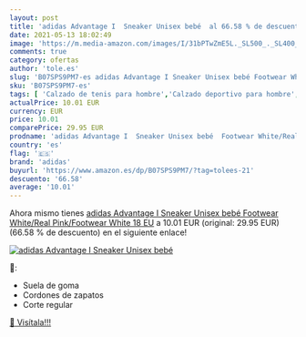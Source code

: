 ```yaml
---
layout: post
title: 'adidas Advantage I  Sneaker Unisex bebé  al 66.58 % de descuento'
date: 2021-05-13 18:02:49
image: 'https://m.media-amazon.com/images/I/31bPTwZmE5L._SL500_._SL400_.jpg'
comments: true
category: ofertas
author: 'tole.es'
slug: 'B07SPS9PM7-es adidas Advantage I Sneaker Unisex bebé Footwear White/Real...'
sku: 'B07SPS9PM7-es'
tags: [ 'Calzado de tenis para hombre','Calzado deportivo para hombre','Zapatillas para niños','Zapatillas y calzado deportivo para hombre','Zapatos','Zapatos para bebés','Zapatos para hombre','Zapatos para niños','Zapatos y complementos','adidas','bebé', ]
actualPrice: 10.01 EUR
currency: EUR
price: 10.01
comparePrice: 29.95 EUR
prodname: 'adidas Advantage I  Sneaker Unisex bebé  Footwear White/Real Pink/Footwear White  18 EU'
country: 'es'
flag: '🇪🇸'
brand: 'adidas'
buyurl: 'https://www.amazon.es/dp/B07SPS9PM7/?tag=tolees-21'
descuento: '66.58'
average: '10.01'
---
```


Ahora mismo tienes [adidas Advantage I  Sneaker Unisex bebé  Footwear White/Real Pink/Footwear White  18 EU](https://www.amazon.es/dp/B07SPS9PM7/?tag=tolees-21) a 10.01 EUR (original: 29.95 EUR) (66.58 %  de descuento) en el siguiente enlace!

[![adidas Advantage I  Sneaker Unisex bebé ](https://m.media-amazon.com/images/I/31bPTwZmE5L._SL500_._SL400_.jpg)](https://www.amazon.es/dp/B07SPS9PM7/?tag=tolees-21)

🔎:

- Suela de goma
- Cordones de zapatos
- Corte regular

[🛒 Visítala!!!](https://www.amazon.es/dp/B07SPS9PM7/?tag=tolees-21)
